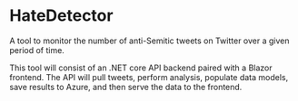 # HateDetector
A tool to monitor the number of anti-Semitic tweets on Twitter over a given period of time. 

This tool will consist of an .NET core API backend paired with a Blazor frontend. The API will pull tweets, perform analysis, populate data models, save results to Azure, and then serve the data to the frontend.
